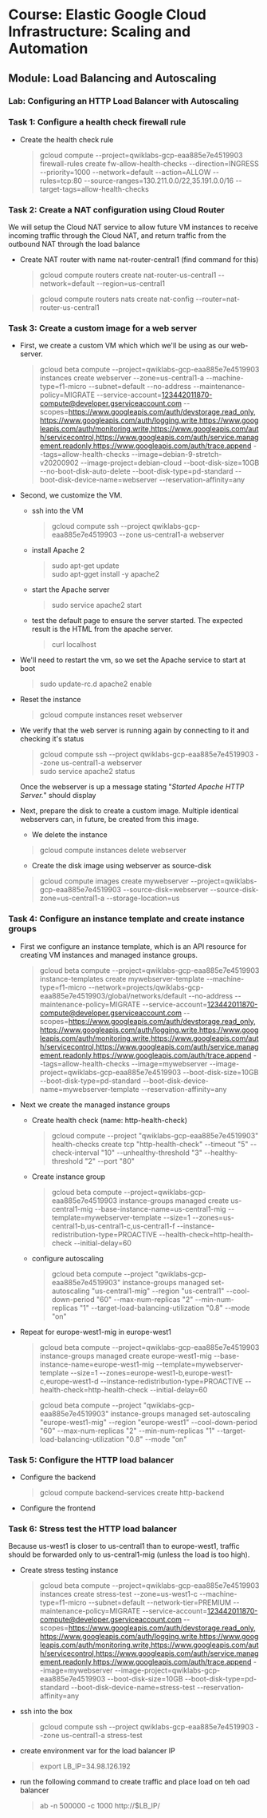 # Course: Elastic Google Cloud Infrastructure: Scaling and Automation

## Module: Load Balancing and Autoscaling

### Lab: Configuring an HTTP Load Balancer with Autoscaling

### **Task 1: Configure a health check firewall rule**

- Create the health check rule
    > gcloud compute --project=qwiklabs-gcp-eaa885e7e4519903 firewall-rules create fw-allow-health-checks --direction=INGRESS --priority=1000 --network=default --action=ALLOW --rules=tcp:80 --source-ranges=130.211.0.0/22,35.191.0.0/16 --target-tags=allow-health-checks
 

### **Task 2: Create a NAT configuration using Cloud Router**
We will setup the Cloud NAT service to allow future VM instances to receive incoming traffic through the Cloud NAT, and return traffic from the outbound NAT through the load balance

- Create NAT router with name nat-router-central1 (find command for this)
    > gcloud compute routers create nat-router-us-central1 --network=default --region=us-central1

    > gcloud compute routers nats create nat-config --router=nat-router-us-central1

### **Task 3: Create a custom image for a web server**

- First, we create a custom VM which which we'll be using as our web-server.
    > gcloud beta compute --project=qwiklabs-gcp-eaa885e7e4519903 instances create webserver --zone=us-central1-a --machine-type=f1-micro --subnet=default --no-address --maintenance-policy=MIGRATE --service-account=123442011870-compute@developer.gserviceaccount.com --scopes=https://www.googleapis.com/auth/devstorage.read_only,https://www.googleapis.com/auth/logging.write,https://www.googleapis.com/auth/monitoring.write,https://www.googleapis.com/auth/servicecontrol,https://www.googleapis.com/auth/service.management.readonly,https://www.googleapis.com/auth/trace.append --tags=allow-health-checks --image=debian-9-stretch-v20200902 --image-project=debian-cloud --boot-disk-size=10GB --no-boot-disk-auto-delete --boot-disk-type=pd-standard --boot-disk-device-name=webserver --reservation-affinity=any

- Second, we customize the VM.
  
  - ssh into the VM
    > gcloud compute ssh --project qwiklabs-gcp-eaa885e7e4519903 --zone us-central1-a webserver
  - install Apache 2
    > sudo apt-get update \
    > sudo apt-gget install -y apache2
  - start the Apache server
    > sudo service apache2 start
  - test the default page to ensure the server started. The expected result is the HTML from the apache server.
    > curl localhost

- We'll need to restart the vm, so we set the Apache service to start at boot
    > sudo update-rc.d apache2 enable

- Reset the instance
    > gcloud compute instances reset webserver

- We verify that the web server is running again by connecting to it and checking it's status
    > gcloud compute ssh --project qwiklabs-gcp-eaa885e7e4519903 --zone us-central1-a webserver \
    > sudo service apache2 status

    Once the webserver is up a message stating "_Started Apache HTTP Server._" should display

- Next, prepare the disk to create a custom image. Multiple identical webservers can, in future, be created from this image.
    - We delete the instance
    > gcloud compute instances delete webserver

    - Create the disk image using webserver as source-disk
    > gcloud compute images create mywebserver --project=qwiklabs-gcp-eaa885e7e4519903 --source-disk=webserver --source-disk-zone=us-central1-a --storage-location=us

### **Task 4: Configure an instance template and create instance groups**

- First we configure an instance template, which is an API resource for creating VM instances and managed instance groups.
    > gcloud beta compute --project=qwiklabs-gcp-eaa885e7e4519903 instance-templates create mywebserver-template --machine-type=f1-micro --network=projects/qwiklabs-gcp-eaa885e7e4519903/global/networks/default --no-address --maintenance-policy=MIGRATE --service-account=123442011870-compute@developer.gserviceaccount.com --scopes=https://www.googleapis.com/auth/devstorage.read_only,https://www.googleapis.com/auth/logging.write,https://www.googleapis.com/auth/monitoring.write,https://www.googleapis.com/auth/servicecontrol,https://www.googleapis.com/auth/service.management.readonly,https://www.googleapis.com/auth/trace.append --tags=allow-health-checks --image=mywebserver --image-project=qwiklabs-gcp-eaa885e7e4519903 --boot-disk-size=10GB --boot-disk-type=pd-standard --boot-disk-device-name=mywebserver-template --reservation-affinity=any

- Next we create the managed instance groups
  - Create health check (name: http-health-check)
    > gcloud compute --project "qwiklabs-gcp-eaa885e7e4519903" health-checks create tcp "http-health-check" --timeout "5" --check-interval "10" --unhealthy-threshold "3" --healthy-threshold "2" --port "80"

  - Create instance group
    >gcloud beta compute --project=qwiklabs-gcp-eaa885e7e4519903 instance-groups managed create us-central1-mig --base-instance-name=us-central1-mig --template=mywebserver-template --size=1 --zones=us-central1-b,us-central1-c,us-central1-f --instance-redistribution-type=PROACTIVE --health-check=http-health-check --initial-delay=60

  - configure autoscaling
    >gcloud beta compute --project "qwiklabs-gcp-eaa885e7e4519903" instance-groups managed set-autoscaling "us-central1-mig" --region "us-central1" --cool-down-period "60" --max-num-replicas "2" --min-num-replicas "1" --target-load-balancing-utilization "0.8" --mode "on"


- Repeat for europe-west1-mig in europe-west1
    > gcloud beta compute --project=qwiklabs-gcp-eaa885e7e4519903 instance-groups managed create europe-west1-mig --base-instance-name=europe-west1-mig --template=mywebserver-template --size=1 --zones=europe-west1-b,europe-west1-c,europe-west1-d --instance-redistribution-type=PROACTIVE --health-check=http-health-check --initial-delay=60

    > gcloud beta compute --project "qwiklabs-gcp-eaa885e7e4519903" instance-groups managed set-autoscaling "europe-west1-mig" --region "europe-west1" --cool-down-period "60" --max-num-replicas "2" --min-num-replicas "1" --target-load-balancing-utilization "0.8" --mode "on"

### **Task 5: Configure the HTTP load balancer**

- Configure the backend
  > gcloud compute backend-services create http-backend

- Configure the frontend

### **Task 6: Stress test the HTTP load balancer**

Because us-west1 is closer to us-central1 than to europe-west1, traffic should be forwarded only to us-central1-mig (unless the load is too high).

- Create stress testing instance
    > gcloud beta compute --project=qwiklabs-gcp-eaa885e7e4519903 instances create stress-test --zone=us-west1-c --machine-type=f1-micro --subnet=default --network-tier=PREMIUM --maintenance-policy=MIGRATE --service-account=123442011870-compute@developer.gserviceaccount.com --scopes=https://www.googleapis.com/auth/devstorage.read_only,https://www.googleapis.com/auth/logging.write,https://www.googleapis.com/auth/monitoring.write,https://www.googleapis.com/auth/servicecontrol,https://www.googleapis.com/auth/service.management.readonly,https://www.googleapis.com/auth/trace.append --image=mywebserver --image-project=qwiklabs-gcp-eaa885e7e4519903 --boot-disk-size=10GB --boot-disk-type=pd-standard --boot-disk-device-name=stress-test --reservation-affinity=any
    
- ssh into the box
    > gcloud compute ssh --project qwiklabs-gcp-eaa885e7e4519903 --zone us-central1-a stress-test

- create environment var for the load balancer IP
    > export LB_IP=34.98.126.192

- run the following command to create traffic and place load on teh oad balancer
    > ab -n 500000 -c 1000 http://$LB_IP/